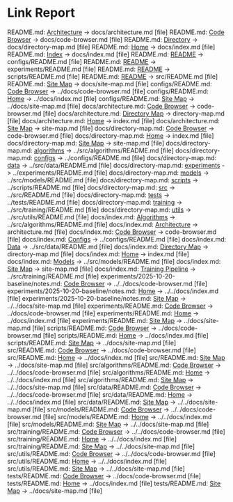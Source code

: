 # Link Report

README.md: [Architecture](docs/architecture.md) -> docs/architecture.md [file]
README.md: [Code Browser](docs/code-browser.md) -> docs/code-browser.md [file]
README.md: [Directory](docs/directory-map.md) -> docs/directory-map.md [file]
README.md: [Home](docs/index.md) -> docs/index.md [file]
README.md: [Index](docs/index.md) -> docs/index.md [file]
README.md: [README](configs/README.md) -> configs/README.md [file]
README.md: [README](experiments/README.md) -> experiments/README.md [file]
README.md: [README](scripts/README.md) -> scripts/README.md [file]
README.md: [README](src/README.md) -> src/README.md [file]
README.md: [Site Map](docs/site-map.md) -> docs/site-map.md [file]
configs/README.md: [Code Browser](../docs/code-browser.md) -> ../docs/code-browser.md [file]
configs/README.md: [Home](../docs/index.md) -> ../docs/index.md [file]
configs/README.md: [Site Map](../docs/site-map.md) -> ../docs/site-map.md [file]
docs/architecture.md: [Code Browser](code-browser.md) -> code-browser.md [file]
docs/architecture.md: [Directory Map](directory-map.md) -> directory-map.md [file]
docs/architecture.md: [Home](index.md) -> index.md [file]
docs/architecture.md: [Site Map](site-map.md) -> site-map.md [file]
docs/directory-map.md: [Code Browser](code-browser.md) -> code-browser.md [file]
docs/directory-map.md: [Home](index.md) -> index.md [file]
docs/directory-map.md: [Site Map](site-map.md) -> site-map.md [file]
docs/directory-map.md: [algorithms](../src/algorithms/README.md) -> ../src/algorithms/README.md [file]
docs/directory-map.md: [configs](../configs/README.md) -> ../configs/README.md [file]
docs/directory-map.md: [data](../src/data/README.md) -> ../src/data/README.md [file]
docs/directory-map.md: [experiments](../experiments/README.md) -> ../experiments/README.md [file]
docs/directory-map.md: [models](../src/models/README.md) -> ../src/models/README.md [file]
docs/directory-map.md: [scripts](../scripts/README.md) -> ../scripts/README.md [file]
docs/directory-map.md: [src](../src/README.md) -> ../src/README.md [file]
docs/directory-map.md: [tests](../tests/README.md) -> ../tests/README.md [file]
docs/directory-map.md: [training](../src/training/README.md) -> ../src/training/README.md [file]
docs/directory-map.md: [utils](../src/utils/README.md) -> ../src/utils/README.md [file]
docs/index.md: [Algorithms](../src/algorithms/README.md) -> ../src/algorithms/README.md [file]
docs/index.md: [Architecture](architecture.md) -> architecture.md [file]
docs/index.md: [Code Browser](code-browser.md) -> code-browser.md [file]
docs/index.md: [Configs](../configs/README.md) -> ../configs/README.md [file]
docs/index.md: [Data](../src/data/README.md) -> ../src/data/README.md [file]
docs/index.md: [Directory Map](directory-map.md) -> directory-map.md [file]
docs/index.md: [Home](index.md) -> index.md [file]
docs/index.md: [Models](../src/models/README.md) -> ../src/models/README.md [file]
docs/index.md: [Site Map](site-map.md) -> site-map.md [file]
docs/index.md: [Training Pipeline](../src/training/README.md) -> ../src/training/README.md [file]
experiments/2025-10-20-baseline/notes.md: [Code Browser](../../docs/code-browser.md) -> ../../docs/code-browser.md [file]
experiments/2025-10-20-baseline/notes.md: [Home](../../docs/index.md) -> ../../docs/index.md [file]
experiments/2025-10-20-baseline/notes.md: [Site Map](../../docs/site-map.md) -> ../../docs/site-map.md [file]
experiments/README.md: [Code Browser](../docs/code-browser.md) -> ../docs/code-browser.md [file]
experiments/README.md: [Home](../docs/index.md) -> ../docs/index.md [file]
experiments/README.md: [Site Map](../docs/site-map.md) -> ../docs/site-map.md [file]
scripts/README.md: [Code Browser](../docs/code-browser.md) -> ../docs/code-browser.md [file]
scripts/README.md: [Home](../docs/index.md) -> ../docs/index.md [file]
scripts/README.md: [Site Map](../docs/site-map.md) -> ../docs/site-map.md [file]
src/README.md: [Code Browser](../docs/code-browser.md) -> ../docs/code-browser.md [file]
src/README.md: [Home](../docs/index.md) -> ../docs/index.md [file]
src/README.md: [Site Map](../docs/site-map.md) -> ../docs/site-map.md [file]
src/algorithms/README.md: [Code Browser](../../docs/code-browser.md) -> ../../docs/code-browser.md [file]
src/algorithms/README.md: [Home](../../docs/index.md) -> ../../docs/index.md [file]
src/algorithms/README.md: [Site Map](../../docs/site-map.md) -> ../../docs/site-map.md [file]
src/data/README.md: [Code Browser](../../docs/code-browser.md) -> ../../docs/code-browser.md [file]
src/data/README.md: [Home](../../docs/index.md) -> ../../docs/index.md [file]
src/data/README.md: [Site Map](../../docs/site-map.md) -> ../../docs/site-map.md [file]
src/models/README.md: [Code Browser](../../docs/code-browser.md) -> ../../docs/code-browser.md [file]
src/models/README.md: [Home](../../docs/index.md) -> ../../docs/index.md [file]
src/models/README.md: [Site Map](../../docs/site-map.md) -> ../../docs/site-map.md [file]
src/training/README.md: [Code Browser](../../docs/code-browser.md) -> ../../docs/code-browser.md [file]
src/training/README.md: [Home](../../docs/index.md) -> ../../docs/index.md [file]
src/training/README.md: [Site Map](../../docs/site-map.md) -> ../../docs/site-map.md [file]
src/utils/README.md: [Code Browser](../../docs/code-browser.md) -> ../../docs/code-browser.md [file]
src/utils/README.md: [Home](../../docs/index.md) -> ../../docs/index.md [file]
src/utils/README.md: [Site Map](../../docs/site-map.md) -> ../../docs/site-map.md [file]
tests/README.md: [Code Browser](../docs/code-browser.md) -> ../docs/code-browser.md [file]
tests/README.md: [Home](../docs/index.md) -> ../docs/index.md [file]
tests/README.md: [Site Map](../docs/site-map.md) -> ../docs/site-map.md [file]
